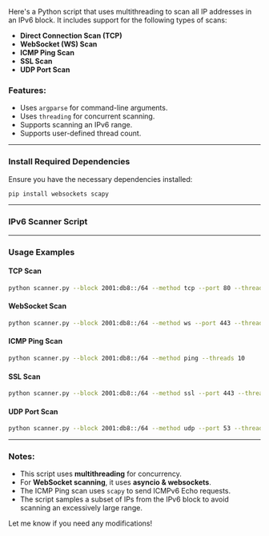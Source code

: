 Here's a Python script that uses multithreading to scan all IP addresses in an IPv6 block. It includes support for the following types of scans:

- **Direct Connection Scan (TCP)**
- **WebSocket (WS) Scan**
- **ICMP Ping Scan**
- **SSL Scan**
- **UDP Port Scan**  

### **Features**:
- Uses `argparse` for command-line arguments.
- Uses `threading` for concurrent scanning.
- Supports scanning an IPv6 range.
- Supports user-defined thread count.

---

### **Install Required Dependencies**  
Ensure you have the necessary dependencies installed:

```sh
pip install websockets scapy
```

---

### **IPv6 Scanner Script**


---

### **Usage Examples**
#### **TCP Scan**
```sh
python scanner.py --block 2001:db8::/64 --method tcp --port 80 --threads 20
```

#### **WebSocket Scan**
```sh
python scanner.py --block 2001:db8::/64 --method ws --port 443 --threads 10
```

#### **ICMP Ping Scan**
```sh
python scanner.py --block 2001:db8::/64 --method ping --threads 10
```

#### **SSL Scan**
```sh
python scanner.py --block 2001:db8::/64 --method ssl --port 443 --threads 10
```

#### **UDP Port Scan**
```sh
python scanner.py --block 2001:db8::/64 --method udp --port 53 --threads 10
```

---

### **Notes:**
- This script uses **multithreading** for concurrency.
- For **WebSocket scanning**, it uses **asyncio & websockets**.
- The ICMP Ping scan uses `scapy` to send ICMPv6 Echo requests.
- The script samples a subset of IPs from the IPv6 block to avoid scanning an excessively large range.

Let me know if you need any modifications!
